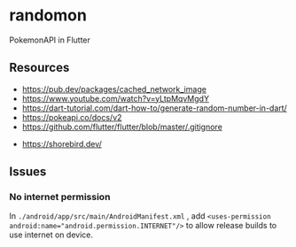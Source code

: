 # randomon
PokemonAPI in Flutter

## Resources

- https://pub.dev/packages/cached_network_image
- https://www.youtube.com/watch?v=yLtpMqvMgdY
- https://dart-tutorial.com/dart-how-to/generate-random-number-in-dart/
- https://pokeapi.co/docs/v2
- https://github.com/flutter/flutter/blob/master/.gitignore
* https://shorebird.dev/


## Issues

### No internet permission
In `./android/app/src/main/AndroidManifest.xml`
, add `<uses-permission android:name="android.permission.INTERNET"/>` to allow release builds to use internet on device.